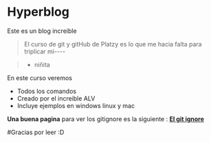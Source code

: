 # Hyperblog
Este es un blog increible

> El curso de git y gitHub de Platzy es lo que me hacia falta para triplicar mi----

> - niñita


En este curso veremos
* Todos los comandos
* Creado por el increible ALV
* Incluye ejemplos en windows linux y mac

**Una buena pagina** para ver los gitignore es la siguiente : [**El git ignore**](https://gitignore.io)

#Gracias por leer :D